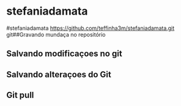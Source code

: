 # stefaniadamata
#stefaniadamata https://github.com/teffinha3m/stefaniadamata.git
git##Gravando mundaça no repositório
## Salvando modificaçoes no git
## Salvando alteraçoes do Git
## Git pull
